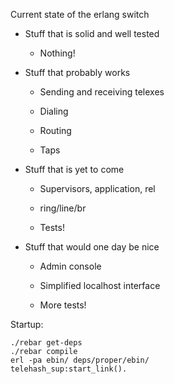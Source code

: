 Current state of the erlang switch

* Stuff that is solid and well tested

  * Nothing!

* Stuff that probably works

  * Sending and receiving telexes

  * Dialing

  * Routing

  * Taps

* Stuff that is yet to come

  * Supervisors, application, rel

  * ring/line/br

  * Tests!

* Stuff that would one day be nice

  * Admin console

  * Simplified localhost interface

  * More tests!

Startup:

    ./rebar get-deps
    ./rebar compile
    erl -pa ebin/ deps/proper/ebin/
    telehash_sup:start_link().
